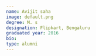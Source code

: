 ```yaml
---
name: Avijit saha
image: default.png
degree: M. s
designation: Flipkart, Bengaluru
graduated year: 2016
bio:
type: alumni
---
```

